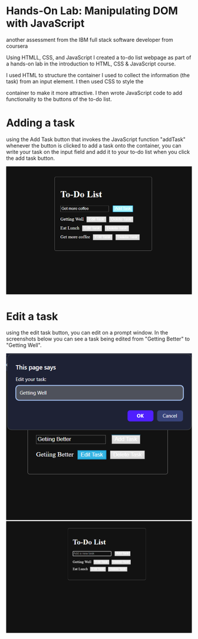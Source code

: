 # Hands-On Lab: Manipulating DOM with JavaScript
 another assessment from the IBM full stack software developer from coursera

Using HTMLL, CSS, and JavaScript I created a to-do list webpage as part of a hands-on lab in the introduction to HTML, CSS & JavaScript course.

I used HTML to structure the container I used to collect the information (the task) from an input element. I then used CSS to style the <div> container to make it more attractive. I then wrote JavaScript code to add functionality to the buttons of the to-do list.

# Adding a task

using the Add Task button that invokes the JavaScript function "addTask" whenever the button is clicked to add a task onto the container, you can write your task on the input field and add it to your to-do list when you click the add task button.

![Alt text](screenshots/Add_Display.png)

# Edit a task

using the edit task button, you can edit on a prompt window. In the screenshots below you can see a  task being edited from "Getting Better" to "Getting Well".

![Alt text](screenshots/Edit_Initial.png)
![Alt text](screenshots/Edit_Display.png)


